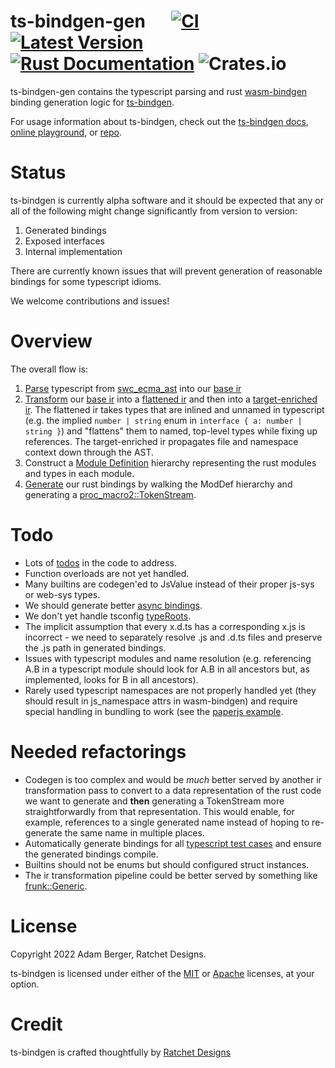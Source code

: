 # ts-bindgen-gen &emsp; [![CI](https://github.com/ratchetdesigns/ts-bindgen/actions/workflows/ci.yml/badge.svg)](https://github.com/ratchetdesigns/ts-bindgen/actions/workflows/ci.yml) [![Latest Version](https://img.shields.io/crates/v/ts-bindgen-gen.svg)](https://crates.io/crates/ts-bindgen-gen) [![Rust Documentation](https://docs.rs/ts-bindgen-gen/badge.svg)](https://docs.rs/ts-bindgen-gen) ![Crates.io](https://img.shields.io/crates/l/ts-bindgen-gen)

ts-bindgen-gen contains the typescript parsing and rust [wasm-bindgen](https://rustwasm.github.io/docs/wasm-bindgen/) binding generation logic for [ts-bindgen](https://github.com/ratchetdesigns/ts-bindgen).

For usage information about ts-bindgen, check out the [ts-bindgen docs](https://docs.rs/ts-bindgen), [online playground](https://ts-bindgen.ratchetdesigns.com), or [repo](https://github.com/ratchetdesigns/ts-bindgen).

# Status

ts-bindgen is currently alpha software and it should be expected that any or all of the following might change significantly from version to version:
1. Generated bindings
2. Exposed interfaces
3. Internal implementation

There are currently known issues that will prevent generation of reasonable bindings for some typescript idioms.

We welcome contributions and issues!

# Overview

The overall flow is:
1. [Parse](src/parse.rs) typescript from [swc_ecma_ast](https://docs.rs/swc_ecma_ast) into our [base ir](src/ir/base.rs)
2. [Transform](src/ir/transform) our [base ir](src/ir/base.rs) into a [flattened ir](src/ir/flattened.rs) and then into a [target-enriched ir](src/ir/target_enriched.rs). The flattened ir takes types that are inlined and unnamed in typescript (e.g. the implied `number | string` enum in `interface { a: number | string }`) and "flattens" them to named, top-level types while fixing up references. The target-enriched ir propagates file and namespace context down through the AST.
3. Construct a [Module Definition](src/mod_def.rs) hierarchy representing the rust modules and types in each module.
4. [Generate](src/codegen/mod.rs) our rust bindings by walking the ModDef hierarchy and generating a [proc_macro2::TokenStream](https://docs.rs/proc-macro2).

# Todo

 - Lots of [todos](https://github.com/ratchetdesigns/ts-bindgen/search?q=todo) in the code to address.
 - Function overloads are not yet handled.
 - Many builtins are codegen'ed to JsValue instead of their proper js-sys or web-sys types.
 - We should generate better [async bindings](https://rustwasm.github.io/docs/wasm-bindgen/reference/js-promises-and-rust-futures.html).
 - We don't yet handle tsconfig [typeRoots](https://www.typescriptlang.org/tsconfig#typeRoots).
 - The implicit assumption that every x.d.ts has a corresponding x.js is incorrect - we need to separately resolve .js and .d.ts files and preserve the .js path in generated bindings.
 - Issues with typescript modules and name resolution (e.g. referencing A.B in a typescript module should look for A.B in all ancestors but, as implemented, looks for B in all ancestors).
 - Rarely used typescript namespaces are not properly handled yet (they should result in js_namespace attrs in wasm-bindgen) and require special handling in bundling to work (see the [paperjs example](../ts-bindgen/examples/paperjs).

# Needed refactorings

 - Codegen is too complex and would be *much* better served by another ir transformation pass to convert to a data representation of the rust code we want to generate and **then** generating a TokenStream more straightforwardly from that representation. This would enable, for example, references to a single generated name instead of hoping to re-generate the same name in multiple places.
 - Automatically generate bindings for all [typescript test cases](https://github.com/microsoft/TypeScript/tree/main/tests/baselines/reference) and ensure the generated bindings compile.
 - Builtins should not be enums but should configured struct instances.
 - The ir transformation pipeline could be better served by something like [frunk::Generic](https://docs.rs/frunk/latest/frunk/generic/index.html).

# License

Copyright 2022 Adam Berger, Ratchet Designs.

ts-bindgen is licensed under either of the [MIT](https://github.com/ratchetdesigns/ts-bindgen/blob/master/LICENSE-MIT) or [Apache](https://github.com/ratchetdesigns/ts-bindgen/blob/master/LICENSE-APACHE) licenses, at your option.

# Credit

ts-bindgen is crafted thoughtfully by [Ratchet Designs](https://ratchetdesigns.com)
